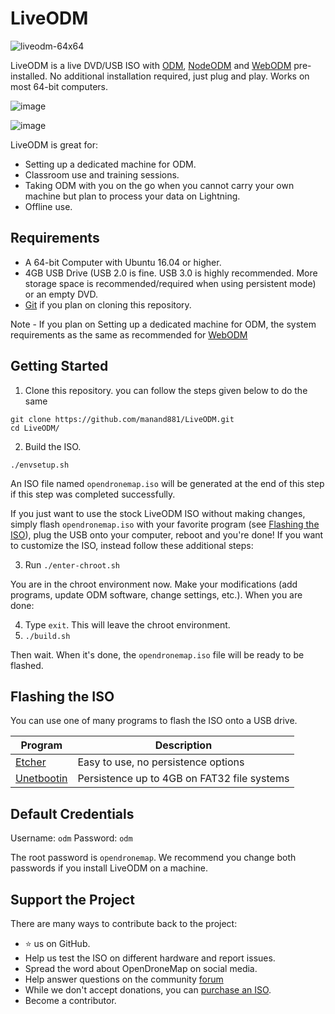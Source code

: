 # LiveODM

![liveodm-64x64](https://user-images.githubusercontent.com/1951843/46868125-50bc4f00-cdf5-11e8-96b8-47bc7c71eb21.png)

LiveODM is a live DVD/USB ISO with [ODM](https://github.com/OpenDroneMap/OpenDroneMap), [NodeODM](https://github.com/OpenDroneMap/node-OpenDroneMap) and [WebODM](https://github.com/OpenDroneMap/WebODM) pre-installed. No additional installation required, just plug and play. Works on most 64-bit computers.

![image](https://user-images.githubusercontent.com/1951843/46053851-76b5d400-c112-11e8-80ff-16d20a574cd7.png)

![image](https://user-images.githubusercontent.com/1951843/46053839-6b62a880-c112-11e8-93f7-b362aad98bda.png)

LiveODM is great for:
 * Setting up a dedicated machine for ODM.
 * Classroom use and training sessions.
 * Taking ODM with you on the go when you cannot carry your own machine but plan to process your data on Lightning. 
 * Offline use.
 
## Requirements
 * A 64-bit Computer with Ubuntu 16.04 or higher.
 * 4GB USB Drive (USB 2.0 is fine. USB 3.0 is highly recommended. More storage space is recommended/required when using persistent mode) or an empty DVD.
 * [Git](https://git-scm.com/downloads) if you plan on cloning this repository.

 Note - If you plan on Setting up a dedicated machine for ODM, the system requirements as the same as recommended for [WebODM](https://github.com/OpenDroneMap/WebODM)

## Getting Started

1. Clone this repository. you can follow the steps given below to do the same
```
git clone https://github.com/manand881/LiveODM.git
cd LiveODM/
```
2. Build the ISO.

```
./envsetup.sh
```

An ISO file named `opendronemap.iso` will be generated at the end of this step if this step was completed successfully.


If you just want to use the stock LiveODM ISO without making changes, simply flash `opendronemap.iso` with your favorite program (see [Flashing the ISO](#flashing-the-iso)), plug the USB onto your computer, reboot and you're done! If you want to customize the ISO, instead follow these additional steps:

3. Run `./enter-chroot.sh`

You are in the chroot environment now. Make your modifications (add programs, update ODM software, change settings, etc.). When you are done:

4. Type `exit`. This will leave the chroot environment.
5. `./build.sh`

Then wait. When it's done, the `opendronemap.iso` file will be ready to be flashed.

## Flashing the ISO

You can use one of many programs to flash the ISO onto a USB drive.

| Program  | Description |
| ------------- | ------------- |
| [Etcher](https://etcher.io/)    | Easy to use, no persistence options  |
| [Unetbootin](http://unetbootin.github.io/)   | Persistence up to 4GB on FAT32 file systems |

## Default Credentials

Username: `odm`
Password: `odm`

The root password is `opendronemap`. We recommend you change both passwords if you install LiveODM on a machine.

## Support the Project

There are many ways to contribute back to the project:

 - ⭐️ us on GitHub.
 - Help us test the ISO on different hardware and report issues.
 - Spread the word about OpenDroneMap on social media.
 - Help answer questions on the community [forum](http://community.opendronemap.org)
 - While we don't accept donations, you can [purchase an ISO](https://opendronemap.org/liveodm).
 - Become a contributor.
